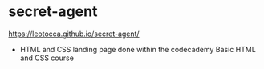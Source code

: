 # secret-agent

https://leotocca.github.io/secret-agent/

- HTML and CSS landing page done within the codecademy Basic HTML and CSS course
